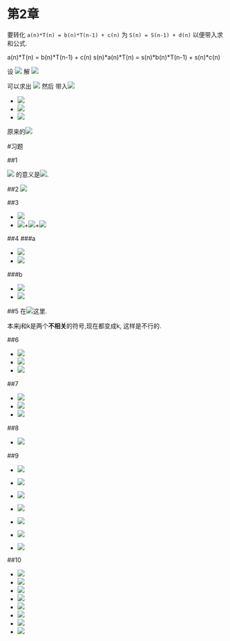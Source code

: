第2章
===
要转化 `a(n)*T(n) = b(n)*T(n-1) + c(n)`  为 `S(n) = S(n-1) + d(n)` 以便带入求和公式.

a(n)*T(n) = b(n)*T(n-1) + c(n)
s(n)*a(n)*T(n) = s(n)*b(n)*T(n-1) + s(n)*c(n)
    
设 ![][S(n) = s(n)*a(n)*T(n)] 解 ![][s(n)*b(n) = s(n-1)*a(n-1)]

[s(n)*b(n) = s(n-1)*a(n-1)]: chp_2.md.d/278f9e80e628c6e68323b47bee4c1e37.gif
[S(n) = s(n)*a(n)*T(n)]: chp_2.md.d/99364c580e1be41494923e9409a1cc55.gif

可以求出 ![][s(n)] 然后 带入![][S(n)]
+ ![][S(n) = S(n-1) + s(n)*c(n)]
+ ![][S(n) = s(0)*a(0)T(0) + \sum_{k=1}^{n} s(k)*c(k)]
+ ![][S(n) = s(1)*b(1)T(0) + \sum_{k=1}^{n} s(k)*c(k)]

原来的![][T(n) = \frac{1}{s(n)a(n)}(s(1)*b(1)T(0) + \sum_{k=1}^{n} s(k)*c(k))]

[s(n)]: chp_2.md.d/1c795d8bf9c86273efb69c4d580a8457.gif
[S(n)]: chp_2.md.d/b43f9f9ebfb541f8ed7146fcaac57508.gif
[S(n) = S(n-1) + s(n)*c(n)]: chp_2.md.d/6aeb2d03aab75f37a4bf2c2eaa6d17ac.gif
[S(n) = s(0)*a(0)T(0) + \sum_{k=1}^{n} s(k)*c(k)]: chp_2.md.d/42456a2dc539266fe91c30d2c37317cb.gif
[S(n) = s(1)*b(1)T(0) + \sum_{k=1}^{n} s(k)*c(k)]: chp_2.md.d/c7f396733f952e8b98c3a62ba8fa6620.gif
[T(n) = \frac{1}{s(n)a(n)}(s(1)*b(1)T(0) + \sum_{k=1}^{n} s(k)*c(k))]: chp_2.md.d/76f63561d7b1378e35735e1cca3f2f09.gif

#习题

##1

![][\sum_{k=4}^{0}q_{k}] 的意义是![][q_{4}+q_{3}+q_{2}+q_{1}+q_{0}].

[\sum_{k=4}^{0}q_{k}]: chp_2.md.d/f67d04df36c21895f062f91278d88c52.gif
[q_{4}+q_{3}+q_{2}+q_{1}+q_{0}]: chp_2.md.d/05ac1b2d6781d3be817a630bf75b4bbd.gif

##2
![][|x|]

[|x|]: chp_2.md.d/cf513decf6e4ace0e25cb1c932aaa049.gif

##3

+ ![][a_{0}+a_{1}+a_{2}+a_{3}+a_{4}+a_{5}]
+ ![][a_{0}]+![][a_{1}]+![][a_{4}]

[a_{0}+a_{1}+a_{2}+a_{3}+a_{4}+a_{5}]: chp_2.md.d/bb9c487773d1d519f20658b2dc476d10.gif
[a_{0}]: chp_2.md.d/c28556537f6fa3e67b9c313fecb1c4bc.gif
[a_{1}]: chp_2.md.d/8e6ba967645c302e1f2a60ec9c341e5c.gif
[a_{4}]: chp_2.md.d/3245e1e5ae22ab11774bb424bcc68e53.gif

##4
###a
+ ![][\sum_{1<=i<=4}\sum_{i<j<=4}\sum_{j<k<=4} a_{ijk}]
+ ![][((a_{1 2 3}+a_{1 2 4})+a_{1 3 4})+a_{2 3 4}]

###b
+ ![][\sum_{1<=k<=4}\sum_{1<=j<k}\sum_{1<=i<j} a_{ijk}]
+ ![][a_{1 2 3}+(a_{1 2 4}+(a_{1 3 4}+a_{2 3 4}))]

[\sum_{1<=i<=4}\sum_{i<j<=4}\sum_{j<k<=4} a_{ijk}]: chp_2.md.d/1229d1f205fbf8632ff767c446867c2b.gif
[((a_{1 2 3}+a_{1 2 4})+a_{1 3 4})+a_{2 3 4}]: chp_2.md.d/3e2e745cc5ad02126061b2ec24864d47.gif
[\sum_{1<=k<=4}\sum_{1<=j<k}\sum_{1<=i<j} a_{ijk}]: chp_2.md.d/24621ba5c284e349fcc7c5a3bf14f911.gif
[a_{1 2 3}+(a_{1 2 4}+(a_{1 3 4}+a_{2 3 4}))]: chp_2.md.d/7e55c06fccd0b6402641b587b383ab21.gif

##5
在![][\sum_{k=1}^{n}\sum_{k=1}^{n}\frac{a_k}{a_k}]这里.

 本来j和k是两个**不相关**的符号,现在都变成k, 这样是不行的.

[\sum_{k=1}^{n}\sum_{k=1}^{n}\frac{a_k}{a_k}]: chp_2.md.d/dd3ef02b03d1adb964c7e885308d5cad.gif

##6
+ ![][exp_6.1] 
+ ![][f(j)=\sum_{1<=j<=k}1]
+ ![][f(j)=k]

[exp_6.1]: chp_2.md.d/a7e169528b4b005b99e33b40c86a2fa5.gif
[f(j)=\sum_{1<=j<=k}1]: chp_2.md.d/813a49e9fa788d5be32eddc678cbe6f3.gif
[f(j)=k]: chp_2.md.d/b1bc5b44017c80a71b5d428a8fd5ef05.gif

##7
+ ![][\bigtriangledown(x^{\frac{ }{m}})=x^{\frac{ }{m}}-(x-1)^{\frac{ }{m}}]
+ ![][\bigtriangledown(x^{\frac{ }{m}})=(x+m-1)x^{\frac{ }{m-1}}-(x-1)x^{\frac{ }{m-1}}]
+ ![][\bigtriangledown(x^{\frac{ }{m}})=mx^{\frac{ }{m-1}}]

[\bigtriangledown(x^{\frac{ }{m}})=x^{\frac{ }{m}}-(x-1)^{\frac{ }{m}}]: chp_2.md.d/c1531339e857d2bde5a52323434ca685.gif
[\bigtriangledown(x^{\frac{ }{m}})=(x+m-1)x^{\frac{ }{m-1}}-(x-1)x^{\frac{ }{m-1}}]: chp_2.md.d/bca564bfedd8ca96c36da9900d67e178.gif
[\bigtriangledown(x^{\frac{ }{m}})=mx^{\frac{ }{m-1}}]: chp_2.md.d/36c6a9a355f104b83f907a4e4b9dfbb7.gif

##8
+ ![][0^{\frac{m}{ }}=0*-1^{\frac{m-1}{ }}=0]

[0^{\frac{m}{ }}=0*-1^{\frac{m-1}{ }}=0]: chp_2.md.d/f5f14b6d052e48ff52eeda494aabd9f0.gif

##9
+ ![][x^{\frac{ }{-1}}=\frac{1}{x-1}]
+ ![][x^{\frac{ }{-2}}=\frac{1}{(x-1)(x-2)}]
+ ![][x^{\frac{ }{-3}}=\frac{1}{(x-1)(x-2)(x-3)}]

+ ![][x^{\frac{ }{2-3}}=x^\frac{ }{2}(x-2)^\frac{ }{-3}]
+ ![][x^{\frac{ }{2-3}}=x(x+1)\frac{1}{(x+1)x(x-1)}]
+ ![][x^{\frac{ }{2-3}}=\frac{1}{x-1}]
+ ![][x^{\frac{ }{2-3}}=x^\frac{ }{-1}]

[x^{\frac{ }{-1}}=\frac{1}{x-1}]: chp_2.md.d/663282627302af29533c418c12ff9031.gif
[x^{\frac{ }{-2}}=\frac{1}{(x-1)(x-2)}]: chp_2.md.d/716cb6391fefdc822c1f344ea0f0f371.gif
[x^{\frac{ }{-3}}=\frac{1}{(x-1)(x-2)(x-3)}]: chp_2.md.d/e148317097559ece27fb288148c65e7e.gif
[x^{\frac{ }{2-3}}=x^\frac{ }{2}(x-2)^\frac{ }{-3}]: chp_2.md.d/e96c22076e6fc96334015b96ecf92a26.gif
[x^{\frac{ }{2-3}}=x(x+1)\frac{1}{(x+1)x(x-1)}]: chp_2.md.d/f931832dd581f5f14477fb55560176a7.gif
[x^{\frac{ }{2-3}}=\frac{1}{x-1}]: chp_2.md.d/228e5db9ed1ca1ad4c0dddbe1a758acd.gif
[x^{\frac{ }{2-3}}=x^\frac{ }{-1}]: chp_2.md.d/6ca228dbdc5a2e4f8e60db0ddd72ba6b.gif

##10
+ ![][u\Delta v+Ev\Delta u=u(x)\Delta v(x)+Ev(x)\Delta u(x)]
+ ![][u\Delta v+Ev\Delta u=u(x)(v(x+1)-v(x))+v(x+1)(u(x+1)-u(x))]
+ ![][u\Delta v+Ev\Delta u=u(x)v(x+1)-u(x)v(x)+v(x+1)u(x+1)-v(x+1)u(x)]
+ ![][u\Delta v+Ev\Delta u=-u(x)v(x)+v(x+1)u(x+1)]
+ ![][u\Delta v+Ev\Delta u=u(x+1)v(x)-u(x)v(x)+v(x+1)u(x+1)-u(x+1)v(x)]
+ ![][u\Delta v+Ev\Delta u=(u(x+1)-u(x))v(x)+u(x+1)(v(x+1)-v(x))]
+ ![][u\Delta v+Ev\Delta u=v(x)\Delta u(x)+Eu(x)\Delta v(x)]
+ ![][u\Delta v+Ev\Delta u=v\Delta u+Eu\Delta v]

[u\Delta v+Ev\Delta u=u(x)\Delta v(x)+Ev(x)\Delta u(x)]: chp_2.md.d/0529b37343c04a336851e4cb720d5318.gif
[u\Delta v+Ev\Delta u=u(x)(v(x+1)-v(x))+v(x+1)(u(x+1)-u(x))]: chp_2.md.d/5fbfd76625dd8dc2e183f9cfd904c1c3.gif
[u\Delta v+Ev\Delta u=u(x)v(x+1)-u(x)v(x)+v(x+1)u(x+1)-v(x+1)u(x)]: chp_2.md.d/2da517209fab72cdcbcee44a7af0b9aa.gif
[u\Delta v+Ev\Delta u=-u(x)v(x)+v(x+1)u(x+1)]: chp_2.md.d/0f90bcf19692fd4a8abeda8065979038.gif
[u\Delta v+Ev\Delta u=u(x+1)v(x)-u(x)v(x)+v(x+1)u(x+1)-u(x+1)v(x)]: chp_2.md.d/3669a2806be3d907736ee1a9f78f0451.gif
[u\Delta v+Ev\Delta u=(u(x+1)-u(x))v(x)+u(x+1)(v(x+1)-v(x))]: chp_2.md.d/20c96c34fa4fadd3c5ada2ad2b3b7d83.gif
[u\Delta v+Ev\Delta u=v(x)\Delta u(x)+Eu(x)\Delta v(x)]: chp_2.md.d/8777736562ec65ffd641c06521392ad3.gif
[u\Delta v+Ev\Delta u=v\Delta u+Eu\Delta v]: chp_2.md.d/68071082c126262f3afd9e84791d6320.gif




